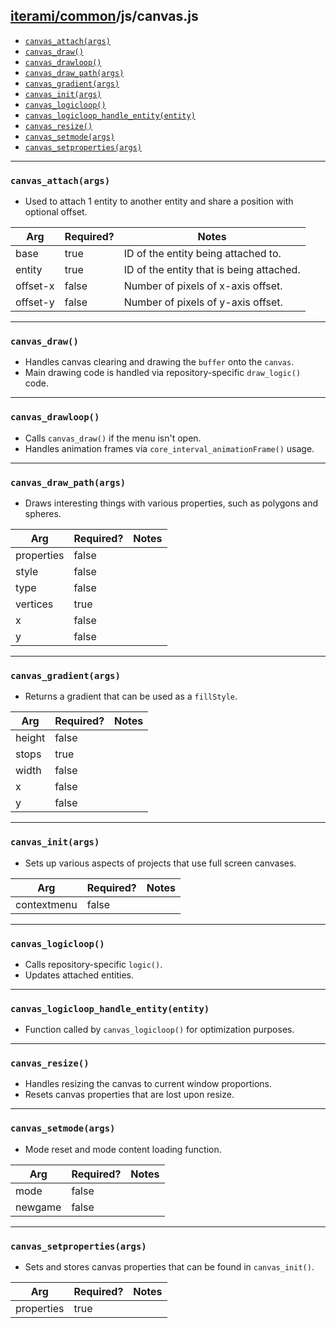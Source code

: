 [iterami/common](https://github.com/iterami/Documentation.htm/blob/gh-pages/common/README.md)/js/canvas.js
----------------------------------------------------------------------------------------------------------

* [`canvas_attach(args)`](#canvas_attachargs)
* [`canvas_draw()`](#canvas_draw)
* [`canvas_drawloop()`](#canvas_drawloop)
* [`canvas_draw_path(args)`](#canvas_draw_pathargs)
* [`canvas_gradient(args)`](#canvas_gradientargs)
* [`canvas_init(args)`](#canvas_initargs)
* [`canvas_logicloop()`](#canvas_logicloop)
* [`canvas_logicloop_handle_entity(entity)`](#canvas_logicloop_handle_entityentity)
* [`canvas_resize()`](#canvas_resize)
* [`canvas_setmode(args)`](#canvas_setmodeargs)
* [`canvas_setproperties(args)`](#canvas_setpropertiesargs)

---

### `canvas_attach(args)`
* Used to attach 1 entity to another entity and share a position with optional offset.

Arg      | Required? | Notes
---------|-----------|-----------------------------------------
base     | true      | ID of the entity being attached to.
entity   | true      | ID of the entity that is being attached.
offset-x | false     | Number of pixels of x-axis offset.
offset-y | false     | Number of pixels of y-axis offset.

---

### `canvas_draw()`
* Handles canvas clearing and drawing the `buffer` onto the `canvas`.
* Main drawing code is handled via repository-specific `draw_logic()` code.

---

### `canvas_drawloop()`
* Calls `canvas_draw()` if the menu isn't open.
* Handles animation frames via `core_interval_animationFrame()` usage.

---

### `canvas_draw_path(args)`
* Draws interesting things with various properties, such as polygons and spheres.

Arg        | Required? | Notes
-----------|-----------|------
properties | false     |
style      | false     |
type       | false     |
vertices   | true      |
x          | false     |
y          | false     |

---

### `canvas_gradient(args)`
* Returns a gradient that can be used as a `fillStyle`.

Arg    | Required? | Notes
-------|-----------|------
height | false     |
stops  | true      |
width  | false     |
x      | false     |
y      | false     |

---

### `canvas_init(args)`
* Sets up various aspects of projects that use full screen canvases.

Arg         | Required? | Notes
------------|-----------|------
contextmenu | false     |

---

### `canvas_logicloop()`
* Calls repository-specific `logic()`.
* Updates attached entities.

---

### `canvas_logicloop_handle_entity(entity)`
* Function called by `canvas_logicloop()` for optimization purposes.

---

### `canvas_resize()`
* Handles resizing the canvas to current window proportions.
* Resets canvas properties that are lost upon resize.

---

### `canvas_setmode(args)`
* Mode reset and mode content loading function.

Arg     | Required? | Notes
--------|-----------|------
mode    | false     |
newgame | false     |

---

### `canvas_setproperties(args)`
* Sets and stores canvas properties that can be found in `canvas_init()`.

Arg        | Required? | Notes
-----------|-----------|------
properties | true      |
